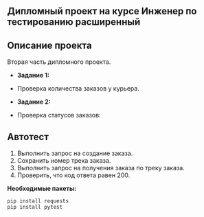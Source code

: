 ## Дипломный проект на курсе Инженер по тестированию расширенный
## Описание проекта

Вторая часть дипломного проекта.

- **Задание 1:**
- Проверка количества заказов у курьера.

- **Задание 2:**
- Проверка статусов заказов:
    

## Автотест
1. Выполнить запрос на создание заказа.
2. Сохранить номер трека заказа.
3. Выполнить запрос на получения заказа по треку заказа.
4. Проверить, что код ответа равен 200.


**Необходимые пакеты:**

```
pip install requests
pip install pytest
```

